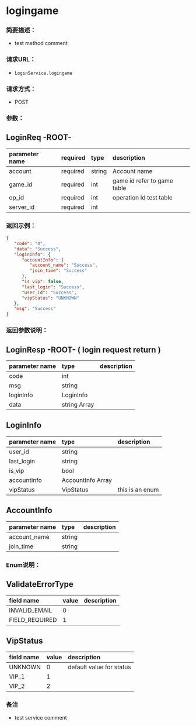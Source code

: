 <!---(This is a file generated by protoapi (version.uuzu.com/protoapi))-->
<!---(DO NOT EDIT.)-->

 
# logingame

### 简要描述：
- test method comment  

### 请求URL：
- `LoginService.logingame`

### 请求方式：
- POST

### 参数：

## LoginReq -ROOT- 
| parameter name  | required  | type  | description
| :-------------- |:--------- | :---- | :----------
|account        | required     | string  | Account name  
|game_id        | required     | int  |  game id refer to game table  
|op_id        | required     | int  | operation Id   test table  
|server_id        | required     | int  |  


### 返回示例：

```json
{
   "code": "0",
   "data": "Success",
   "loginInfo": {
      "accountInfo": {
         "account_name": "Success",
         "join_time": "Success"
      },
      "is_vip": false,
      "last_login": "Success",
      "user_id": "Success",
      "vipStatus": "UNKNOWN"
   },
   "msg": "Success"
}
```

### 返回参数说明：

## LoginResp -ROOT- ( login request return  )
| parameter name  | type            | description
| :------------   |:--------------- | :----------
|code        | int  | 
|msg        | string  | 
|loginInfo        | LoginInfo  | 
|data        | string Array | 

## LoginInfo  
| parameter name  | type            | description
| :------------   |:--------------- | :----------
|user_id        | string  | 
|last_login        | string  | 
|is_vip        | bool  | 
|accountInfo        | AccountInfo Array | 
|vipStatus        | VipStatus  | this is an enum  

## AccountInfo  
| parameter name  | type            | description
| :------------   |:--------------- | :----------
|account_name        | string  | 
|join_time        | string  | 



### Enum说明：

## ValidateErrorType 
| field name  | value   | description
| :---------  |:------- | :----------
|INVALID_EMAIL        | 0 | 
|FIELD_REQUIRED        | 1 | 

## VipStatus 
| field name  | value   | description
| :---------  |:------- | :----------
|UNKNOWN        | 0 | default value for status  
|VIP_1        | 1 | 
|VIP_2        | 2 | 


### 备注


- test service comment  

